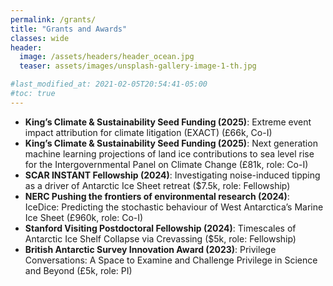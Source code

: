 ```yaml
---
permalink: /grants/
title: "Grants and Awards"
classes: wide
header:
  image: /assets/headers/header_ocean.jpg
  teaser: assets/images/unsplash-gallery-image-1-th.jpg

#last_modified_at: 2021-02-05T20:54:41-05:00
#toc: true
---
```

 
* **King’s Climate & Sustainability Seed Funding (2025)**: Extreme event impact attribution for climate litigation (EXACT) (£66k, Co-I)  
* **King’s Climate & Sustainability Seed Funding (2025)**: Next generation machine learning projections of land ice contributions to sea level rise for the Intergovernmental Panel on Climate Change (£81k, role: Co-I)  
* **SCAR INSTANT Fellowship (2024)**: Investigating noise-induced tipping as a driver of Antarctic Ice Sheet retreat ($7.5k, role: Fellowship)  
* **NERC Pushing the frontiers of environmental research (2024)**: IceDice: Predicting the stochastic behaviour of West Antarctica’s Marine Ice Sheet (£960k, role: Co-I)  
* **Stanford Visiting Postdoctoral Fellowship (2024)**: Timescales of Antarctic Ice Shelf Collapse via Crevassing ($5k, role: Fellowship)  
* **British Antarctic Survey Innovation Award (2023)**: Privilege Conversations: A Space to Examine and Challenge Privilege in Science and Beyond (£5k, role: PI)
  